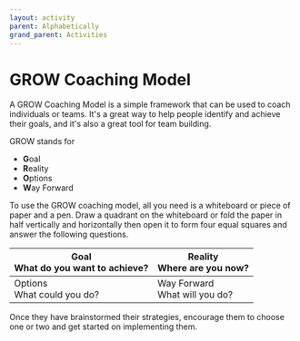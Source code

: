 ```yaml
---
layout: activity
parent: Alphabetically
grand_parent: Activities
---
```


# GROW Coaching Model

A GROW Coaching Model is a simple framework that can be used to coach individuals or teams. It's a great way to help people identify and achieve their goals, and it's also a great tool for team building. 

GROW stands for
- **G**oal
- **R**eality
- **O**ptions
- **W**ay Forward

To use the GROW coaching model, all you need is a whiteboard or piece of paper and a pen. Draw a quadrant on the whiteboard or fold the paper in half vertically and horizontally then open it to form four equal squares and answer the following questions. 

| Goal<br>What do you want to achieve? | Reality<br/>Where are you now? | 
| --- | --- |
| Options<br/>What could you do? | Way Forward<br/>What will you do? |


Once they have brainstormed their strategies, encourage them to choose one or two and get started on implementing them.
